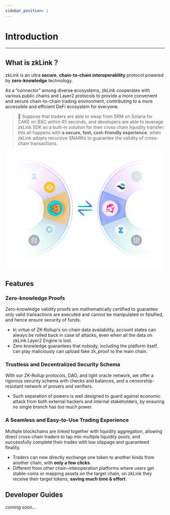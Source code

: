 ```yaml
---
sidebar_position: 1
---
```

# Introduction

---

## What is zkLink？
zkLink is an ultra **secure**, **chain-to-chain interoperability** protocol powered by **zero-knowledge** technology.

As a ”connector” among diverse ecosystems, zkLink cooperates with various public chains and Layer2 protocols to provide a more convenient and secure chain-to-chain trading environment, contributing to a more accessible and efficient DeFi ecosystem for everyone.

<div className="cancel-md-margin">

> **🥇** Suppose that traders are able to swap from SRM on Solana for CAKE on BSC within 45 seconds, and developers are able to leverage zkLink SDK as a built-in solution for their cross chain liquidity transfer: this all happens with **a secure, fast, cost-friendly experience**, when zkLink adopts recursive SNARKs to guarantee the validity of cross-chain transactions.

</div>

<div className="cancel-md-margin cancel-img">

![zkLink Layer2 Network](../static/img/swap1.png)

</div>

<div className="cancel-md-margin">

</div>

## Features
### Zero-knowledge Proofs
Zero-knowledge validity proofs are mathematically certified to guarantee only valid transactions are executed and cannot be manipulated or falsified, and hence ensure security of funds.

- In virtue of ZK-Rollup's on-chain data availability, account states can always be rolled back in case of attacks, even when all the data on zkLink Layer2 Engine is lost.
- Zero knowledge guarantees that nobody, including the platform itself, can play maliciously can upload fake zk_proof to the main chain.


### Trustless and Decentralized Security Schema
With our ZK-Rollup protocols, DAO, and light oracle network, we offer a rigorous security schema with checks and balances, and a censorship-resistant network of provers and verifiers.
- Such separation of powers is well designed to guard against economic attack from both external hackers and internal stakeholders, by ensuring no single branch has too much power.


### A Seamless and Easy-to-Use Trading Experience
Multiple blockchains are linked together with liquidity aggregation, allowing direct cross-chain traders to tap into multiple liquidity pools, and successfully complete their trades with low slippage and guaranteed finality.
- Traders can now directly exchange one token to another kinds from another chain, with **only a few clicks**.
- Different from other chain-interoperation platforms where users get stable-coins or mapping assets on the target chain, on zkLink they receive their target tokens, **saving much time & effort**.


## Developer Guides
coming soon...
